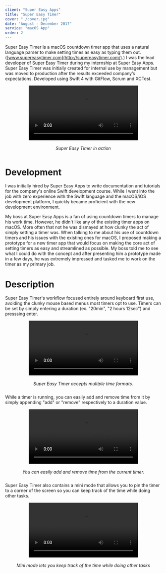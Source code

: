 ```yaml
---
client: "Super Easy Apps"
title: "Super Easy Timer"
cover: "./cover.jpg"
date: "August - December 2017"
service: "macOS App"
order: 2
---
```

Super Easy Timer is a macOS countdown timer app that uses a natural language parser to make
setting times as easy as typing them out. ([www.supereasytimer.com](http://supereasytimer.com/).)
I was the lead developer of Super Easy Timer during my internship at Super Easy Apps. Super Easy Timer was initially created for internal use by management but was moved to production after the results exceeded company’s expectations. Developed using Swift 4 with GitFlow, Scrum and XCTest.

<div style="width: 100%; text-align: center; padding-bottom: 12px;">
    <video autoplay loop style="width: 70%; margin: 0 auto; display: block">
        <source src="./onboarding_intro.mp4" type="video/mp4">
    </video>
    <br />
    <em>Super Easy Timer in action</em>
</div>

# Development
I was initially hired by Super Easy Apps to write documentation and tutorials for the company's
online Swift development course. While I went into the job with zero experience with
the Swift language and the macOS/iOS development platform, I quickly became proficient with the
new development environment.

My boss at Super Easy Apps is a fan of using countdown timers to manage his work time.
However, he didn't like any of the existing timer apps on macOS.
More often that not he was dismayed at how clunky the act of simply setting a timer was.
When talking to me about his use of countdown timers and his issues with the existing ones for macOS, I proposed making a prototype for a new timer app that would focus on making the core act of setting timers as easy and streamlined as possible. My boss told me to see what I could do with the concept and after presenting him
a prototype made in a few days, he was extremely impressed and tasked me to work on the timer as my primary job.

# Description
Super Easy Timer's workflow focused entirely around keyboard first use, avoiding the clunky mouse based menus most timers
opt to use. Timers can be set by simply entering a duration (ex. "20min", "2 hours 12sec") and presssing enter.

<div style="width: 100%; text-align: center; padding-bottom: 12px;">
    <video autoplay loop style="width: 70%; margin: 0 auto; display: block">
        <source src="./onboarding_shorthand.mp4" type="video/mp4">
    </video>
    <br />
    <em>Super Easy Timer accepts multiple time formats.</em>
</div>

While a timer is running, you can easily add and remove time from it by simply appending "add" or "remove" respectively to a
duration value.

<div style="width: 100%; text-align: center; padding-bottom: 12px;">
    <video autoplay loop style="width: 70%; margin: 0 auto; display: block">
        <source src="./onboarding_updating.mp4" type="video/mp4">
    </video>
    <br />
    <em>You can easily add and remove time from the current timer.</em>
</div>

Super Easy Timer also contains a mini mode that allows you to pin the timer to a corner of the screen so you can keep track of
the time while doing other tasks.

<div style="width: 100%; text-align: center; padding-bottom: 12px;">
    <video autoplay loop style="width: 70%; margin: 0 auto; display: block">
        <source src="./onboarding_mini.mp4" type="video/mp4">
    </video>
    <br />
    <em>Mini mode lets you keep track of the time while doing other tasks</em>
</div>
